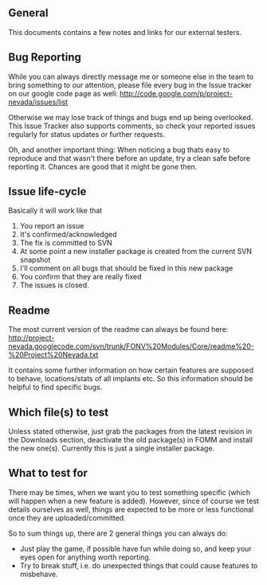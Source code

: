 ## General ##

This documents contains a few notes and links for our external testers.

## Bug Reporting ##

While you can always directly message me or someone else in the team to bring something to our attention, please file every bug in the Issue tracker on our google code page as well:
http://code.google.com/p/project-nevada/issues/list

Otherwise we may lose track of things and bugs end up being overlooked. This Issue Tracker also supports comments, so check your reported issues regularly for status updates or further requests.

Oh, and another important thing: When noticing a bug thats easy to reproduce and that wasn't there before an update, try a clean safe before reporting it. Chances are good that it might be gone then.

## Issue life-cycle ##

Basically it will work like that
1. You report an issue
2. It's confirmed/acknowledged
3. The fix is committed to SVN
4. At some point a new installer package is created from the current SVN snapshot
5. I'll comment on all bugs that should be fixed in this new package
6. You confirm that they are really fixed
7. The issues is closed.

## Readme ##

The most current version of the readme can always be found here:
http://project-nevada.googlecode.com/svn/trunk/FONV%20Modules/Core/readme%20-%20Project%20Nevada.txt

It contains some further information on how certain features are supposed to behave, locations/stats of all implants etc. So this information should be helpful to find specific bugs.

## Which file(s) to test ##

Unless stated otherwise, just grab the packages from the latest revision in the Downloads section, deactivate the old package(s) in FOMM and install the new one(s). Currently this is just a single installer package.

## What to test for ##

There may be times, when we want you to test something specific (which will happen when a new feature is added). However, since of course we test details ourselves as well, things are expected to be more or less functional once they are uploaded/committed.

So to sum things up, there are 2 general things you can always do:
- Just play the game, if possible have fun while doing so, and keep your eyes open for anything worth reporting.
- Try to break stuff, i.e. do unexpected things that could cause features to misbehave.